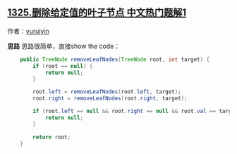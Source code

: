 ## [1325.删除给定值的叶子节点 中文热门题解1](https://leetcode.cn/problems/delete-leaves-with-a-given-value/solutions/100000/dfs-by-npe_tle)

作者：[yuruiyin](https://leetcode.cn/u/yuruiyin)

**思路**
思路很简单，直接show the code：

```java
    public TreeNode removeLeafNodes(TreeNode root, int target) {
        if (root == null) {
            return null;
        }

        root.left = removeLeafNodes(root.left, target);
        root.right = removeLeafNodes(root.right, target);

        if (root.left == null && root.right == null && root.val == target) {
            return null;
        }

        return root;
    }
```